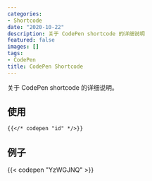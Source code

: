 ```yaml
---
categories:
- Shortcode
date: "2020-10-22"
description: 关于 CodePen shortcode 的详细说明
featured: false
images: []
tags:
- CodePen
title: CodePen Shortcode
---
```


关于 CodePen shortcode 的详细说明。
<!--more-->

## 使用

```markdown
{{</* codepen "id" */>}}
```

## 例子

{{< codepen "YzWGJNQ" >}}
